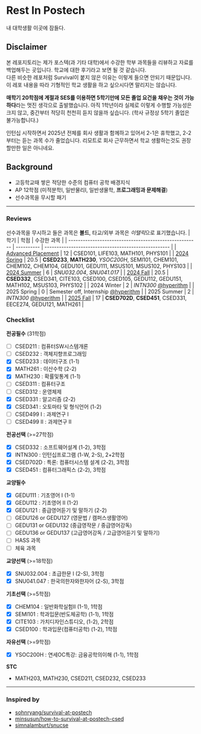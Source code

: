 # Rest In Postech
내 대학생활 이곳에 잠들다.

## Disclaimer
본 레포지토리는 제가 포스텍(과 기타 대학)에서 수강한 학부 과목들을 리뷰하고 자료를 백업해두는 곳입니다. 학교에 대한 후기라고 보면 될 것 같습니다.  
다른 비슷한 레포처럼 Survival이 붙지 않은 이유는 이렇게 들으면 안되기 때문입니다. 이 레포 내용을 따라 기형적인 학교 생활을 하고 싶으시다면 말리지는 않습니다.

**매학기 20학점에 계절과 SES를 이용하면 5학기만에 모든 졸업 요건을 채우는 것이 가능하다**라는 멋진 생각으로 출발했습니다. 아직 1학년이라 실제로 이렇게 수행할 가능성은 크지 않고, 중간부터 적당히 천천히 듣지 않을까 싶습니다. (학사 규정상 5학기 졸업은 불가능합니다.)

인턴십 시작하면서 2025년 전체를 회사 생활과 함께하고 있어서 2-1은 휴학했고, 2-2부터는 듣는 과목 수가 줄었습니다. 리모트로 회사 근무하면서 학교 생활하는것도 권장할만한 일은 아니네요.

## Background
* 고등학교때 쌓은 적당한 수준의 컴퓨터 공학 배경지식
* AP 12학점 (미적분학I, 일반물리I, 일반생물학, **프로그래밍과 문제해결**)
* 선수과목을 무시할 패기

---

### Reviews
선수과목을 무시하고 들은 과목은 **볼드**, 타교/외부 과목은 *이탤릭*으로 표기했습니다.
| 학기                                                   | 학점       | 수강한 과목                                          |
| ------------------------------------------------------ | ---------- | ---------------------------------------------------- |
| [Advanced Placement](advanced-placement.md) | 12 | CSED101, LIFE103, MATH101, PHYS101 |
| [2024 Spring]() | 20.5 | **CSED233**, **MATH230**, *YSOC200H*, SEMI101, CHEM101, CHEM102, CHEM104, GEDU101, GEDU111, MSUS101, MSUS102, PHYS103 |
| [2024 Summer]() | 6 | *SNU032.004*, *SNU041.017* |
| [2024 Fall]() | 20.5 | **CSED332**, CSED341, CITE103, CSED100, CSED105, GEDU112, GEDU151, MATH102, MSUS103, PHYS102 |
| 2024 Winter | 2 | *INTN300* [@hyperithm](https://github.com/hyperithm) |
| 2025 Spring | 0 | Semester off, Internship [@hyperithm](https://github.com/hyperithm) |
| 2025 Summer | 2 | *INTN300* [@hyperithm](https://github.com/hyperithm) |
| [2025 Fall]() | 17 | **CSED702D**, **CSED451**, CSED331, EECE274, GEDU121, MATH261 |

### Checklist
**전공필수** (31학점)
* [ ] CSED211 : 컴퓨터SW시스템개론
* [ ] CSED232 : 객체지향프로그래밍
* [x] CSED233 : 데이터구조 (1-1)
* [x] MATH261 : 이산수학 (2-2)
* [x] MATH230 : 확률및통계 (1-1)
* [ ] CSED311 : 컴퓨터구조
* [ ] CSED312 : 운영체제
* [x] CSED331 : 알고리즘 (2-2)
* [x] CSED341 : 오토마타 및 형식언어 (1-2)
* [ ] CSED499 I : 과제연구 I
* [ ] CSED499 II : 과제연구 II

**전공선택** (>=27학점)
* [x] CSED332 : 소프트웨어설계 (1-2), 3학점
* [x] INTN300 : 인턴십프로그램 (1-W, 2-S), 2+2학점
* [x] CSED702D : 특론: 컴퓨터시스템 설계 (2-2), 3학점
* [x] CSED451 : 컴퓨터그래픽스 (2-2), 3학점

**교양필수**
* [x] GEDU111 : 기초영어 I (1-1)
* [x] GEDU112 : 기초영어 II (1-2)
* [x] GEDU121 : 중급영어듣기 및 말하기 (2-2)
* [ ] GEDU126 or GEDU127 (영문법 / 캠퍼스생활영어)
* [ ] GEDU131 or GEDU132 (중급영작문 / 중급영어강독)
* [ ] GEDU136 or GEDU137 (고급영어강독 / 고급영어듣기 및 말하기)
* [ ] HASS 과목
* [ ] 체육 과목

**교양선택** (>=18학점)
* [x] SNU032.004 : 초급한문 I (2-S), 3학점
* [x] SNU041.047 : 한국의한자와한자어 (2-S), 3학점

**기초선택** (>=5학점)
* [x] CHEM104 : 일반화학실험II (1-1), 1학점
* [x] SEMI101 : 학과입문(반도체공학) (1-1), 1학점
* [x] CITE103 : 가치디자인스튜디오, (1-2), 2학점
* [x] CSED100 : 학과입문(컴퓨터공학) (1-2), 1학점

**자유선택** (>=9학점)
* [x] YSOC200H : 연세OC특강: 금융공학의이해 (1-1), 1학점

**STC**
* MATH203, MATH230, CSED211, CSED232, CSED233

---

### Inspired by
* [sohnryang/survival-at-postech](https://github.com/sohnryang/survival-at-postech)
* [minsusun/how-to-survival-at-postech-csed](https://github.com/minsusun/how-to-survive-at-postech-csed)
* [simnalamburt/snucse](https://github.com/simnalamburt/snucse)
